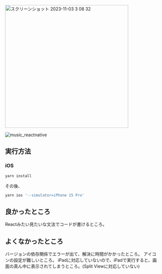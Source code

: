 
<img width="401" alt="スクリーンショット 2023-11-03 3 08 32" src="https://github.com/toyoshin5/AppleMusicClone-with-ReactNative/assets/43494392/d777468d-124c-4e35-8aa9-c4108c980c03">


![music_reactnative](https://github.com/toyoshin5/AppleMusicClone-with-ReactNative/assets/43494392/f25b9179-05cc-4200-8e82-4683e1999c45)


## 実行方法

### iOS

```sh
yarn install
```

その後、

```sh
yarn ios '--simulator=iPhone 15 Pro'
```

## 良かったところ

Reactみたい見たいな文法でコードが書けるところ。


## よくなかったところ

バージョンの依存関係でエラーが出て、解決に時間がかかったところ。
アイコンの設定が難しいところ。
iPadに対応していないので、iPadで実行すると、画面の真ん中に表示されてしまうところ。(Split Viewに対応していない)
